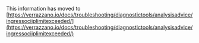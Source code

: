 This information has moved to [https://verrazzano.io/docs/troubleshooting/diagnostictools/analysisadvice/ingressociiplimitexceeded/](https://verrazzano.io/docs/troubleshooting/diagnostictools/analysisadvice/ingressociiplimitexceeded/)
